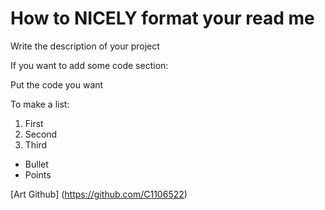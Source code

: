 How to NICELY format your read me
=================================

Write the description of your project 

If you want to add some code section: 

<p> <p>Put the code you want</p> </p>


To make a list:

1. First
2. Second
3. Third

* Bullet
* Points

[Art Github] (https://github.com/C1106522)
